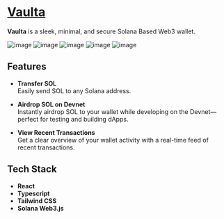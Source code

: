 # [Vaulta](https://vaulta-wallet.vercel.app/)

**Vaulta** is a sleek, minimal, and secure Solana Based Web3 wallet.

![image](https://github.com/user-attachments/assets/2c852d9f-c102-4116-9039-b29953833b78)
![image](https://github.com/user-attachments/assets/a934245d-e615-4716-9880-3e04acf8e63c)
![image](https://github.com/user-attachments/assets/7515921f-72fa-4c76-a445-129d67db3c6e)
![image](https://github.com/user-attachments/assets/1cf08deb-fe70-4e5a-ac2d-85dc25a26f7d)
![image](https://github.com/user-attachments/assets/6b850f27-bc72-4b00-b75e-01a565f2b359)

## Features

- **Transfer SOL**  
  Easily send SOL to any Solana address.

- **Airdrop SOL on Devnet**  
  Instantly airdrop SOL to your wallet while developing on the Devnet—perfect for testing and building dApps.

- **View Recent Transactions**  
  Get a clear overview of your wallet activity with a real-time feed of recent transactions.

## Tech Stack

- **React**
- **Typescript**
- **Tailwind CSS**
- **Solana Web3.js**
